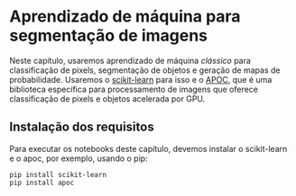 # Aprendizado de máquina para segmentação de imagens
Neste capítulo, usaremos aprendizado de máquina _clássico_ para classificação de pixels, segmentação de objetos e geração de mapas de probabilidade. Usaremos o [scikit-learn](https://scikit-learn.org/) para isso e o [APOC](https://github.com/haesleinhuepf/apoc), que é uma biblioteca específica para processamento de imagens que oferece classificação de pixels e objetos acelerada por GPU.

## Instalação dos requisitos

Para executar os notebooks deste capítulo, devemos instalar o scikit-learn e o apoc, por exemplo, usando o pip:

```
pip install scikit-learn
pip install apoc
```